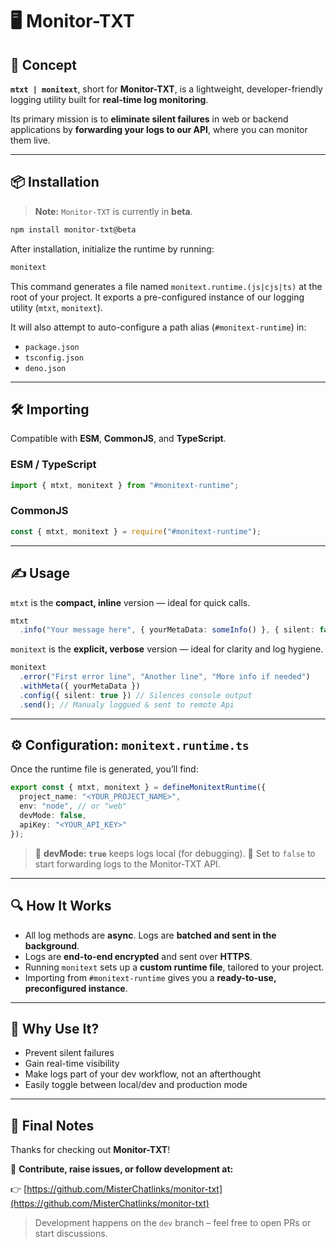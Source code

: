 # 🖥️ Monitor-TXT

## 🚀 Concept

**`mtxt | monitext`**, short for **Monitor-TXT**, is a lightweight, developer-friendly logging utility built for **real-time log monitoring**.

Its primary mission is to **eliminate silent failures** in web or backend applications by **forwarding your logs to our API**, where you can monitor them live.

---

## 📦 Installation

> **Note:** `Monitor-TXT` is currently in **beta**.

```bash
npm install monitor-txt@beta
```

After installation, initialize the runtime by running:

```bash
monitext
```

This command generates a file named `monitext.runtime.(js|cjs|ts)` at the root of your project. It exports a pre-configured instance of our logging utility (`mtxt`, `monitext`).

It will also attempt to auto-configure a path alias (`#monitext-runtime`) in:

* `package.json`
* `tsconfig.json`
* `deno.json`

---

## 🛠️ Importing

Compatible with **ESM**, **CommonJS**, and **TypeScript**.

### ESM / TypeScript

```ts
import { mtxt, monitext } from "#monitext-runtime";
```

### CommonJS

```js
const { mtxt, monitext } = require("#monitext-runtime");
```

---

## ✍️ Usage

`mtxt` is the **compact, inline** version — ideal for quick calls.

```ts
mtxt
  .info("Your message here", { yourMetaData: someInfo() }, { silent: false }) // Automatically loggued & sent to the remote API
```

`monitext` is the **explicit, verbose** version — ideal for clarity and log hygiene.

```ts
monitext
  .error("First error line", "Another line", "More info if needed")
  .withMeta({ yourMetaData })
  .config({ silent: true }) // Silences console output
  .send(); // Manualy loggued & sent to remote Api
```

---

## ⚙️ Configuration: `monitext.runtime.ts`

Once the runtime file is generated, you’ll find:

```ts
export const { mtxt, monitext } = defineMonitextRuntime({
  project_name: "<YOUR_PROJECT_NAME>",
  env: "node", // or "web"
  devMode: false,
  apiKey: "<YOUR_API_KEY>"
});
```

> 🧪 **devMode: `true`** keeps logs local (for debugging).
> 🔄 Set to `false` to start forwarding logs to the Monitor-TXT API.

---

## 🔍 How It Works

* All log methods are **async**. Logs are **batched and sent in the background**.
* Logs are **end-to-end encrypted** and sent over **HTTPS**.
* Running `monitext` sets up a **custom runtime file**, tailored to your project.
* Importing from `#monitext-runtime` gives you a **ready-to-use, preconfigured instance**.

---

## 🧠 Why Use It?

* Prevent silent failures
* Gain real-time visibility
* Make logs part of your dev workflow, not an afterthought
* Easily toggle between local/dev and production mode

---

## 💬 Final Notes

Thanks for checking out **Monitor-TXT**!

📢 **Contribute, raise issues, or follow development at:**

👉 [https://github.com/MisterChatlinks/monitor-txt](https://github.com/MisterChatlinks/monitor-txt)

> Development happens on the `dev` branch – feel free to open PRs or start discussions.


